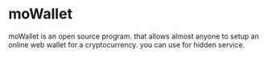 moWallet
========
moWallet is an open source program.
that allows almost anyone to setup an online web wallet for a cryptocurrency.
you can use for hidden service.
